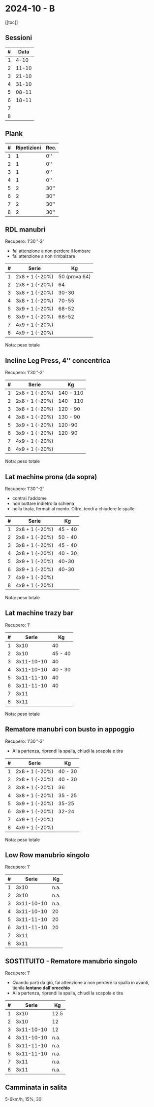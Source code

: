 # 2024-10 - B

[[toc]]

## Sessioni

| #   | Data  |
| --- | ----- |
| 1   | 4-10  |
| 2   | 11-10 |
| 3   | 21-10 |
| 4   | 31-10 |
| 5   | 08-11 |
| 6   | 18-11 |
| 7   |       |
| 8   |       |

## Plank

| #   | Ripetizioni | Rec. |
| --- | ----------- | ---- |
| 1   | 1           | 0''  |
| 2   | 1           | 0''  |
| 3   | 1           | 0''  |
| 4   | 1           | 0''  |
| 5   | 2           | 30'' |
| 6   | 2           | 30'' |
| 7   | 2           | 30'' |
| 8   | 2           | 30'' |

## RDL manubri

Recupero: 1'30''-2'

- fai attenzione a non perdere il lombare
- fai attenzione a non rimbalzare

| #   | Serie          | Kg            |
| --- | -------------- | ------------- |
| 1   | 2x8 + 1 (-20%) | 50 (prova 64) |
| 2   | 2x8 + 1 (-20%) | 64            |
| 3   | 3x8 + 1 (-20%) | 30-30         |
| 4   | 3x8 + 1 (-20%) | 70-55         |
| 5   | 3x9 + 1 (-20%) | 68-52         |
| 6   | 3x9 + 1 (-20%) | 68-52         |
| 7   | 4x9 + 1 (-20%) |               |
| 8   | 4x9 + 1 (-20%) |               |

Nota: peso totale

## Incline Leg Press, 4'' concentrica

Recupero: 1'30''-2'

| #   | Serie          | Kg        |
| --- | -------------- | --------- |
| 1   | 2x8 + 1 (-20%) | 140 - 110 |
| 2   | 2x8 + 1 (-20%) | 140 - 110 |
| 3   | 3x8 + 1 (-20%) | 120 - 90  |
| 4   | 3x8 + 1 (-20%) | 130 - 90  |
| 5   | 3x9 + 1 (-20%) | 120-90  |
| 6   | 3x9 + 1 (-20%) | 120-90    |
| 7   | 4x9 + 1 (-20%) |           |
| 8   | 4x9 + 1 (-20%) |           |

Nota: peso totale

## Lat machine prona (da sopra)

Recupero: 1'30''-2'

- contrai l'addome
- non buttare indietro la schiena
- nella tirata, fermati al mento. Oltre, tendi a chiudere le spalle

| #   | Serie          | Kg      |
| --- | -------------- | ------- |
| 1   | 2x8 + 1 (-20%) | 45 - 40 |
| 2   | 2x8 + 1 (-20%) | 50 - 40 |
| 3   | 3x8 + 1 (-20%) | 45 - 40 |
| 4   | 3x8 + 1 (-20%) | 40 - 30 |
| 5   | 3x9 + 1 (-20%) | 40-30 |
| 6   | 3x9 + 1 (-20%) | 40-30   |
| 7   | 4x9 + 1 (-20%) |         |
| 8   | 4x9 + 1 (-20%) |         |

Nota: peso totale

## Lat machine trazy bar

Recupero: 1'

| #   | Serie      | Kg      |
| --- | ---------- | ------- |
| 1   | 3x10       | 40      |
| 2   | 3x10       | 45 - 40 |
| 3   | 3x11-10-10 | 40      |
| 4   | 3x11-10-10 | 40 - 30 |
| 5   | 3x11-11-10 | 40      |
| 6   | 3x11-11-10 | 40      |
| 7   | 3x11       |         |
| 8   | 3x11       |         |

Nota: peso totale

## Rematore manubri con busto in appoggio

Recupero: 1'30''-2'

- Alla partenza, riprendi la spalla, chiudi la scapola e tira

| #   | Serie          | Kg      |
| --- | -------------- | ------- |
| 1   | 2x8 + 1 (-20%) | 40 - 30 |
| 2   | 2x8 + 1 (-20%) | 40 - 30 |
| 3   | 3x8 + 1 (-20%) | 36      |
| 4   | 3x8 + 1 (-20%) | 35 - 25 |
| 5   | 3x9 + 1 (-20%) | 35-25   |
| 6   | 3x9 + 1 (-20%) | 32-24   |
| 7   | 4x9 + 1 (-20%) |         |
| 8   | 4x9 + 1 (-20%) |         |

Nota: peso totale

## Low Row manubrio singolo

Recupero: 1'

| #   | Serie      | Kg   |
| --- | ---------- | ---- |
| 1   | 3x10       | n.a. |
| 2   | 3x10       | n.a. |
| 3   | 3x11-10-10 | n.a. |
| 4   | 3x11-10-10 | 20   |
| 5   | 3x11-11-10 | 20   |
| 6   | 3x11-11-10 | 20   |
| 7   | 3x11       |      |
| 8   | 3x11       |      |

## SOSTITUITO - Rematore manubrio singolo

Recupero: 1'

- Quando parti da giù, fai attenzione a non perdere la spalla in avanti, tienila **lontano dall'orecchio**
- Alla partenza, riprendi la spalla, chiudi la scapola e tira

| #   | Serie      | Kg   |
| --- | ---------- | ---- |
| 1   | 3x10       | 12.5 |
| 2   | 3x10       | 12   |
| 3   | 3x11-10-10 | 12   |
| 4   | 3x11-10-10 | n.a. |
| 5   | 3x11-11-10 | n.a. |
| 6   | 3x11-11-10 | n.a. |
| 7   | 3x11       | n.a. |
| 8   | 3x11       | n.a. |

## Camminata in salita

5-6km/h, 15%, 30'
